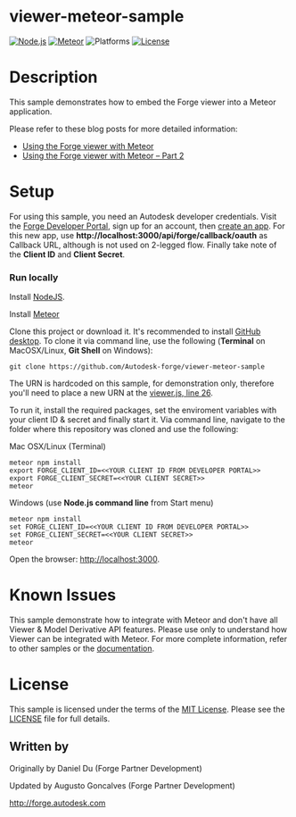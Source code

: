 # viewer-meteor-sample

[![Node.js](https://img.shields.io/badge/Node.js-4.4.3-blue.svg)](https://nodejs.org/)
[![Meteor](https://img.shields.io/badge/Meteor-1.4-blue.svg)](https://meteor.com/)
![Platforms](https://img.shields.io/badge/platform-windows%20%7C%20osx%20%7C%20linux-lightgray.svg)
[![License](http://img.shields.io/:license-mit-blue.svg)](http://opensource.org/licenses/MIT)

# Description

This sample demonstrates how to embed the Forge viewer into a Meteor application.

Please refer to these blog posts for more detailed information:

- [Using the Forge viewer with Meteor](http://adndevblog.typepad.com/cloud_and_mobile/2016/01/using-view-and-data-api-with-meteor.html)
- [Using the Forge viewer with Meteor &ndash; Part 2](http://adndevblog.typepad.com/cloud_and_mobile/2016/01/using-view-and-data-api-with-meteorpart-2.html)

# Setup

For using this sample, you need an Autodesk developer credentials. Visit the [Forge Developer Portal](https://developer.autodesk.com), sign up for an account, then [create an app](https://developer.autodesk.com/myapps/create). For this new app, use **http://localhost:3000/api/forge/callback/oauth** as Callback URL, although is not used on 2-legged flow. Finally take note of the **Client ID** and **Client Secret**.

### Run locally

Install [NodeJS](https://nodejs.org).

Install [Meteor](https://www.meteor.com/install)

Clone this project or download it. It's recommended to install [GitHub desktop](https://desktop.github.com/). To clone it via command line, use the following (**Terminal** on MacOSX/Linux, **Git Shell** on Windows):

    git clone https://github.com/Autodesk-forge/viewer-meteor-sample

The URN is hardcoded on this sample, for demonstration only, therefore you'll need to place a new URN at the [viewer.js, line 26](https://github.com/autodesk-forge/viewer-meteor-sample/blob/master/client/viewer/viewer.js#L26). 

To run it, install the required packages, set the enviroment variables with your client ID & secret and finally start it. Via command line, navigate to the folder where this repository was cloned and use the following:

Mac OSX/Linux (Terminal)

    meteor npm install
    export FORGE_CLIENT_ID=<<YOUR CLIENT ID FROM DEVELOPER PORTAL>>
    export FORGE_CLIENT_SECRET=<<YOUR CLIENT SECRET>>
    meteor

Windows (use **Node.js command line** from Start menu)

    meteor npm install
    set FORGE_CLIENT_ID=<<YOUR CLIENT ID FROM DEVELOPER PORTAL>>
    set FORGE_CLIENT_SECRET=<<YOUR CLIENT SECRET>>
    meteor

Open the browser: [http://localhost:3000](http://localhost:3000).

# Known Issues

This sample demonstrate how to integrate with Meteor and don't have all Viewer & Model Derivative API features. Please use only to understand how Viewer can be integrated with Meteor. For more complete information, refer to other samples or the [documentation](http://developer.autodesk.com).

# License

This sample is licensed under the terms of the [MIT License](http://opensource.org/licenses/MIT).
Please see the [LICENSE](LICENSE) file for full details.

## Written by

Originally by Daniel Du (Forge Partner Development)

Updated by Augusto Goncalves (Forge Partner Development)

http://forge.autodesk.com